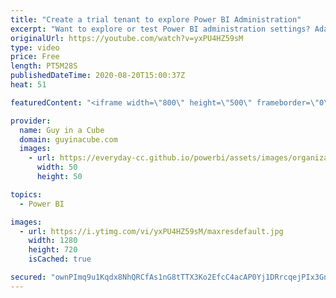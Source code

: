 ```yaml
---
title: "Create a trial tenant to explore Power BI Administration"
excerpt: "Want to explore or test Power BI administration settings? Adam shows you how to create your own Office 365 tenant to do just that - at NO COST!  📢🎓 Get notified about our upcoming Power BI Administration course: http://guyinacu.be/admincoursenotify2  📢 Become a member: https://guyinacu.be/membership"
originalUrl: https://youtube.com/watch?v=yxPU4HZ59sM
type: video
price: Free
length: PT5M28S
publishedDateTime: 2020-08-20T15:00:37Z
heat: 51

featuredContent: "<iframe width=\"800\" height=\"500\" frameborder=\"0\" src=\"https://www.youtube.com/embed/yxPU4HZ59sM\" allow=\"accelerometer; autoplay; encrypted-media; gyroscope; picture-in-picture\" allowfullscreen></iframe>"

provider:
  name: Guy in a Cube
  domain: guyinacube.com
  images:
    - url: https://everyday-cc.github.io/powerbi/assets/images/organizations/guyinacube.com-50x50.jpg
      width: 50
      height: 50

topics:
  - Power BI

images:
  - url: https://i.ytimg.com/vi/yxPU4HZ59sM/maxresdefault.jpg
    width: 1280
    height: 720
    isCached: true

secured: "ownPImq9u1Kqdx8NhQRCfAs1nG8tTTX3Ko2EfcC4acAP0Yj1DRrcqejPIx3Gnagh8Ycv7Ddkx/RTUIuTJpOjqr9Vmaqtr5plB/GIGVnvt0QLdMTszqP3dFBgN5LJ6L+99jpJ+hKDT66356+XoDnHEYyOpyvLGmIOHeyrjQjvFmQj4wGJl0joBUqycZTJYtO+y7SOg2PgQd0qg1KjhkQv1Xiu1qJeauRIdGw17W+e0tB2/WOkOP/UPrYSJdduJxhEE9fFzFrSsLllJyZfTEe6+/HEiujdKDJI8GTyFseIy1zSylnKgGdHWjUywrX+4Csy8hi6FxeQW7/OPizpBd2x6iTebUU0aZ7c60rAGgTarOjzdHL8L1o+POifb1t6NJfS/pwEGeEbpoEsM15n3N2wtwWnDJjZzWWRGTiEd+PMHqg=;VDfLT2tVFcg+KqVHl0t9bw=="
---
```


